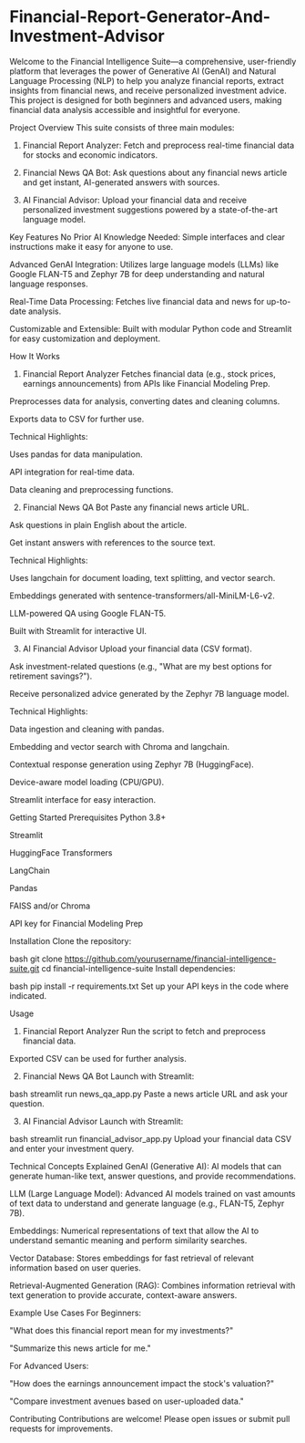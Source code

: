 # Financial-Report-Generator-And-Investment-Advisor

Welcome to the Financial Intelligence Suite—a comprehensive, user-friendly platform that leverages the power of Generative AI (GenAI) and Natural Language Processing (NLP) to help you analyze financial reports, extract insights from financial news, and receive personalized investment advice. This project is designed for both beginners and advanced users, making financial data analysis accessible and insightful for everyone.

Project Overview
This suite consists of three main modules:

1. Financial Report Analyzer:
Fetch and preprocess real-time financial data for stocks and economic indicators.

2. Financial News QA Bot:
Ask questions about any financial news article and get instant, AI-generated answers with sources.

3. AI Financial Advisor:
Upload your financial data and receive personalized investment suggestions powered by a state-of-the-art language model.

Key Features
No Prior AI Knowledge Needed:
Simple interfaces and clear instructions make it easy for anyone to use.

Advanced GenAI Integration:
Utilizes large language models (LLMs) like Google FLAN-T5 and Zephyr 7B for deep understanding and natural language responses.

Real-Time Data Processing:
Fetches live financial data and news for up-to-date analysis.

Customizable and Extensible:
Built with modular Python code and Streamlit for easy customization and deployment.

How It Works
1. Financial Report Analyzer
Fetches financial data (e.g., stock prices, earnings announcements) from APIs like Financial Modeling Prep.

Preprocesses data for analysis, converting dates and cleaning columns.

Exports data to CSV for further use.

Technical Highlights:

Uses pandas for data manipulation.

API integration for real-time data.

Data cleaning and preprocessing functions.

2. Financial News QA Bot
Paste any financial news article URL.

Ask questions in plain English about the article.

Get instant answers with references to the source text.

Technical Highlights:

Uses langchain for document loading, text splitting, and vector search.

Embeddings generated with sentence-transformers/all-MiniLM-L6-v2.

LLM-powered QA using Google FLAN-T5.

Built with Streamlit for interactive UI.

3. AI Financial Advisor
Upload your financial data (CSV format).

Ask investment-related questions (e.g., "What are my best options for retirement savings?").

Receive personalized advice generated by the Zephyr 7B language model.

Technical Highlights:

Data ingestion and cleaning with pandas.

Embedding and vector search with Chroma and langchain.

Contextual response generation using Zephyr 7B (HuggingFace).

Device-aware model loading (CPU/GPU).

Streamlit interface for easy interaction.

Getting Started
Prerequisites
Python 3.8+

Streamlit

HuggingFace Transformers

LangChain

Pandas

FAISS and/or Chroma

API key for Financial Modeling Prep

Installation
Clone the repository:

bash
git clone https://github.com/yourusername/financial-intelligence-suite.git
cd financial-intelligence-suite
Install dependencies:

bash
pip install -r requirements.txt
Set up your API keys in the code where indicated.

Usage
1. Financial Report Analyzer
Run the script to fetch and preprocess financial data.

Exported CSV can be used for further analysis.

2. Financial News QA Bot
Launch with Streamlit:

bash
streamlit run news_qa_app.py
Paste a news article URL and ask your question.

3. AI Financial Advisor
Launch with Streamlit:

bash
streamlit run financial_advisor_app.py
Upload your financial data CSV and enter your investment query.

Technical Concepts Explained
GenAI (Generative AI):
AI models that can generate human-like text, answer questions, and provide recommendations.

LLM (Large Language Model):
Advanced AI models trained on vast amounts of text data to understand and generate language (e.g., FLAN-T5, Zephyr 7B).

Embeddings:
Numerical representations of text that allow the AI to understand semantic meaning and perform similarity searches.

Vector Database:
Stores embeddings for fast retrieval of relevant information based on user queries.

Retrieval-Augmented Generation (RAG):
Combines information retrieval with text generation to provide accurate, context-aware answers.

Example Use Cases
For Beginners:

"What does this financial report mean for my investments?"

"Summarize this news article for me."

For Advanced Users:

"How does the earnings announcement impact the stock's valuation?"

"Compare investment avenues based on user-uploaded data."

Contributing
Contributions are welcome! Please open issues or submit pull requests for improvements.
